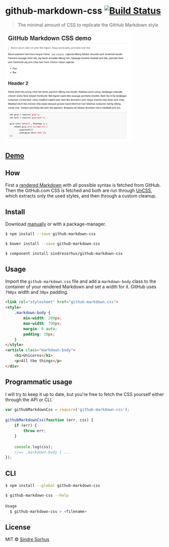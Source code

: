 # github-markdown-css [![Build Status](https://travis-ci.org/sindresorhus/github-markdown-css.svg?branch=gh-pages)](https://travis-ci.org/sindresorhus/github-markdown-css)

> The minimal amount of CSS to replicate the GitHub Markdown style

[<img src="screenshot.png" width="400">](http://sindresorhus.com/github-markdown-css)

## [Demo](http://sindresorhus.com/github-markdown-css)


## How

First a [rendered Markdown](fixture.md) with all possible syntax is fetched from GitHub. Then the GitHub.com CSS is fetched and both are run through [UnCSS](https://github.com/giakki/uncss), which extracts only the used styles, and then through a custom cleanup.


## Install

Download [manually](https://raw.githubusercontent.com/sindresorhus/github-markdown-css/gh-pages/github-markdown.css) or with a package-manager.

```sh
$ npm install --save github-markdown-css
```

```sh
$ bower install --save github-markdown-css
```

```sh
$ component install sindresorhus/github-markdown-css
```


## Usage

Import the `github-markdown.css` file and add a `markdown-body` class to the container of your rendered Markdown and set a width for it. GitHub uses `790px` width and `30px` padding.

```html
<link rel="stylesheet" href="github-markdown.css">
<style>
	.markdown-body {
		min-width: 200px;
		max-width: 790px;
		margin: 0 auto;
		padding: 30px;
	}
</style>
<article class="markdown-body">
	<h1>Unicorns</h1>
	<p>All the things</p>
</div>
```


## Programmatic usage

I will try to keep it up to date, but you're free to fetch the CSS yourself either through the API or CLI.

```js
var githubMarkdownCss = require('github-markdown-css');

githubMarkdownCss(function (err, css) {
	if (err) {
		throw err;
	}

	console.log(css);
	//=> .markdown-body { ...
});
```


## CLI

```sh
$ npm install --global github-markdown-css
```

```sh
$ github-markdown-css --help

Usage
  $ github-markdown-css > <filename>
```


## License

MIT © [Sindre Sorhus](http://sindresorhus.com)
